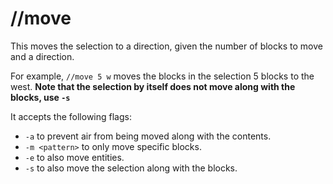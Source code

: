 # //move

This moves the selection to a direction, given the number of blocks to move and a direction.

For example, `//move 5 w` moves the blocks in the selection 5 blocks to the west. **Note that the selection by itself does not move along with the blocks, use `-s`**

It accepts the following flags:
* `-a` to prevent air from being moved along with the contents.
* `-m <pattern>` to only move specific blocks.
* `-e` to also move entities.
* `-s` to also move the selection along with the blocks.
